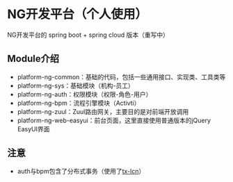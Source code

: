 NG开发平台（个人使用）
======
NG开发平台的 spring boot + spring cloud 版本（重写中）

## Module介绍
* platform-ng-common：基础的代码，包括一些通用接口、实现类、工具类等
* platform-ng-sys：基础模块（机构-员工）
* platform-ng-auth：权限模块（权限-角色-用户）
* platform-ng-bpm：流程引擎模块（Activti）
* platform-ng-zuul：Zuul路由网关，主要目的是对前端开放调用
* platform-ng-web-easyui：前台页面，这里直接使用普通版本的jQuery EasyUI界面

## 注意
* auth与bpm包含了分布式事务（使用了[tx-lcn](https://github.com/codingapi/tx-lcn/)）
